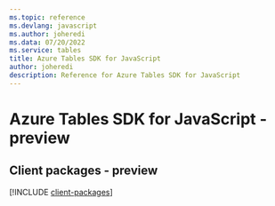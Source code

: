 ```yaml
---
ms.topic: reference
ms.devlang: javascript
ms.author: joheredi
ms.data: 07/20/2022
ms.service: tables
title: Azure Tables SDK for JavaScript
author: joheredi
description: Reference for Azure Tables SDK for JavaScript
---
```

# Azure Tables SDK for JavaScript - preview

## Client packages - preview
[!INCLUDE [client-packages](tables-client-index.md)]
